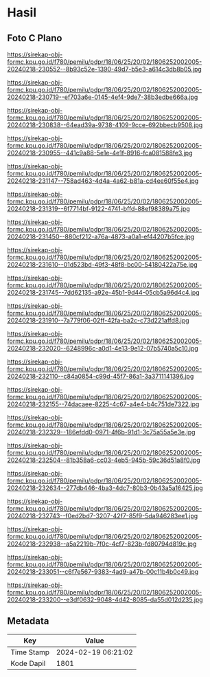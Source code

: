 # Hasil

## Foto C Plano

https://sirekap-obj-formc.kpu.go.id/f780/pemilu/pdpr/18/06/25/20/02/1806252002005-20240218-230552--8b93c52e-1390-49d7-b5e3-a614c3db8b05.jpg

https://sirekap-obj-formc.kpu.go.id/f780/pemilu/pdpr/18/06/25/20/02/1806252002005-20240218-230719--ef703a6e-0145-4ef4-9de7-38b3edbe666a.jpg

https://sirekap-obj-formc.kpu.go.id/f780/pemilu/pdpr/18/06/25/20/02/1806252002005-20240218-230838--64ead39a-9738-4109-9cce-692bbecb9508.jpg

https://sirekap-obj-formc.kpu.go.id/f780/pemilu/pdpr/18/06/25/20/02/1806252002005-20240218-230955--441c9a88-5e1e-4e1f-8916-fca081588fe3.jpg

https://sirekap-obj-formc.kpu.go.id/f780/pemilu/pdpr/18/06/25/20/02/1806252002005-20240218-231147--758ad463-4d4a-4a62-b81a-cd4ee60f55e4.jpg

https://sirekap-obj-formc.kpu.go.id/f780/pemilu/pdpr/18/06/25/20/02/1806252002005-20240218-231319--6f7714bf-9122-4741-bffd-88ef98389a75.jpg

https://sirekap-obj-formc.kpu.go.id/f780/pemilu/pdpr/18/06/25/20/02/1806252002005-20240218-231450--880cf212-a76a-4873-a0a1-ef44207b5fce.jpg

https://sirekap-obj-formc.kpu.go.id/f780/pemilu/pdpr/18/06/25/20/02/1806252002005-20240218-231610--01d523bd-49f3-48f8-bc00-54180422a75e.jpg

https://sirekap-obj-formc.kpu.go.id/f780/pemilu/pdpr/18/06/25/20/02/1806252002005-20240218-231745--7dd62135-a92e-45b1-9d44-05cb5a96d4c4.jpg

https://sirekap-obj-formc.kpu.go.id/f780/pemilu/pdpr/18/06/25/20/02/1806252002005-20240218-231910--7a779f06-02ff-42fa-ba2c-c73d221affd8.jpg

https://sirekap-obj-formc.kpu.go.id/f780/pemilu/pdpr/18/06/25/20/02/1806252002005-20240218-232020--6248996c-a0d1-4e13-9e12-07b5740a5c10.jpg

https://sirekap-obj-formc.kpu.go.id/f780/pemilu/pdpr/18/06/25/20/02/1806252002005-20240218-232110--c84a0854-c99d-45f7-86a1-3a3711141396.jpg

https://sirekap-obj-formc.kpu.go.id/f780/pemilu/pdpr/18/06/25/20/02/1806252002005-20240218-232155--74dacaee-8225-4c67-a4e4-b4c751de7322.jpg

https://sirekap-obj-formc.kpu.go.id/f780/pemilu/pdpr/18/06/25/20/02/1806252002005-20240218-232329--186efdd0-0971-4f6b-91d1-3c75a55a5e3e.jpg

https://sirekap-obj-formc.kpu.go.id/f780/pemilu/pdpr/18/06/25/20/02/1806252002005-20240218-232504--81b358a6-cc03-4eb5-945b-59c36d51a8f0.jpg

https://sirekap-obj-formc.kpu.go.id/f780/pemilu/pdpr/18/06/25/20/02/1806252002005-20240218-232634--277db446-4ba3-4dc7-80b3-0b43a5a16425.jpg

https://sirekap-obj-formc.kpu.go.id/f780/pemilu/pdpr/18/06/25/20/02/1806252002005-20240218-232743--f0ed2bd7-3207-42f7-85f9-5da946283ee1.jpg

https://sirekap-obj-formc.kpu.go.id/f780/pemilu/pdpr/18/06/25/20/02/1806252002005-20240218-232938--a5a2219b-7f0c-4cf7-823b-fd80794d819c.jpg

https://sirekap-obj-formc.kpu.go.id/f780/pemilu/pdpr/18/06/25/20/02/1806252002005-20240218-233051--c6f7e567-9383-4ad9-a47b-00c11b4b0c49.jpg

https://sirekap-obj-formc.kpu.go.id/f780/pemilu/pdpr/18/06/25/20/02/1806252002005-20240218-233200--e3df0632-9048-4d42-8085-da55d012d235.jpg


## Metadata

| Key        | Value               |
| ---------- | ------------------- |
| Time Stamp | 2024-02-19 06:21:02 |
| Kode Dapil | 1801                |



